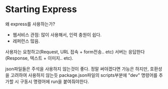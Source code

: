 # Starting Express

왜 express를 사용하는가?
- 웹서비스 관점: 많이 사용해서, 인력 충원이 쉽다.
- 레퍼런스 많음.



사용자는 요청하고(Request, URL 접속 + form전송.. etc)
서버는 응답한다(Response, 텍스트 + 이미지.. etc).


json파일들은 주석을 사용하지 않는것이 좋다.
정말 써야겠다면 가능은 하지만, 호환성을 고려하여 사용하지 않는듯
package.json파일의 scripts부분에 "dev" 명령어를 추가할 시 구동시 명령어에 run을 붙여줘야한다.